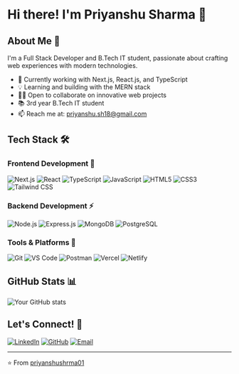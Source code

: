 # Hi there! I'm Priyanshu Sharma 👋

## About Me 💫
I'm a Full Stack Developer and B.Tech IT student, passionate about crafting web experiences with modern technologies.

- 🚀 Currently working with Next.js, React.js, and TypeScript
- 💡 Learning and building with the MERN stack
- 👨‍💻 Open to collaborate on innovative web projects
- 📚 3rd year B.Tech IT student
- 📫 Reach me at: priyanshu.sh18@gmail.com

## Tech Stack 🛠️

### Frontend Development 🎨
![Next.js](https://img.shields.io/badge/-Next.js-000000?style=flat&logo=next.js)
![React](https://img.shields.io/badge/-React-61DAFB?style=flat&logo=react&logoColor=black)
![TypeScript](https://img.shields.io/badge/-TypeScript-3178C6?style=flat&logo=typescript&logoColor=white)
![JavaScript](https://img.shields.io/badge/-JavaScript-F7DF1E?style=flat&logo=javascript&logoColor=black)
![HTML5](https://img.shields.io/badge/-HTML5-E34F26?style=flat&logo=html5&logoColor=white)
![CSS3](https://img.shields.io/badge/-CSS3-1572B6?style=flat&logo=css3)
![Tailwind CSS](https://img.shields.io/badge/-Tailwind_CSS-38B2AC?style=flat&logo=tailwind-css&logoColor=white)

### Backend Development ⚡
![Node.js](https://img.shields.io/badge/-Node.js-339933?style=flat&logo=node.js&logoColor=white)
![Express.js](https://img.shields.io/badge/-Express.js-000000?style=flat&logo=express)
![MongoDB](https://img.shields.io/badge/-MongoDB-47A248?style=flat&logo=mongodb&logoColor=white)
![PostgreSQL](https://img.shields.io/badge/-PostgreSQL-336791?style=flat&logo=postgresql&logoColor=white)

### Tools & Platforms 🔧
![Git](https://img.shields.io/badge/-Git-F05032?style=flat&logo=git&logoColor=white)
![VS Code](https://img.shields.io/badge/-VS_Code-007ACC?style=flat&logo=visual-studio-code)
![Postman](https://img.shields.io/badge/-Postman-FF6C37?style=flat&logo=postman&logoColor=white)
![Vercel](https://img.shields.io/badge/-Vercel-000000?style=flat&logo=vercel)
![Netlify](https://img.shields.io/badge/-Netlify-00C7B7?style=flat&logo=netlify&logoColor=white)

## GitHub Stats 📊
![Your GitHub stats](https://github-readme-stats.vercel.app/api?username=priyanshushrma01&show_icons=true&theme=tokyonight)

## Let's Connect! 🤝
[![LinkedIn](https://img.shields.io/badge/LinkedIn-0077B5?style=flat&logo=linkedin)](https://www.linkedin.com/in/YourLinkedInProfile)
[![GitHub](https://img.shields.io/badge/GitHub-100000?style=flat&logo=github)](https://github.com/priyanshushrma01)
[![Email](https://img.shields.io/badge/Email-D14836?style=flat&logo=gmail&logoColor=white)](mailto:priyanshu.sh18@gmail.com)

---
⭐️ From [priyanshushrma01](https://github.com/priyanshushrma01)

